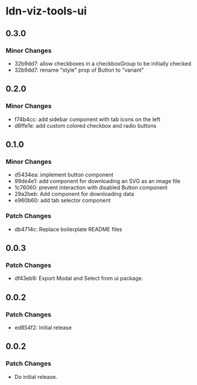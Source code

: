 # ldn-viz-tools-ui

## 0.3.0

### Minor Changes

- 32b9dd7: allow checkboxes in a checkboxGroup to be initially checked
- 32b9dd7: rename "style" prop of Button to "variant"

## 0.2.0

### Minor Changes

- f74b4cc: add sidebar component with tab icons on the left
- d6ffe1e: add custom colored checkbox and radio buttons

## 0.1.0

### Minor Changes

- d5434ea: implement button component
- 99de4e1: add component for downloading an SVG as an image file
- 1c76060: prevent interaction with disabled Button component
- 29a2beb: Add component for downloading data
- e960b60: add tab selector component

### Patch Changes

- db4714c: Replace boilerplate README files

## 0.0.3

### Patch Changes

- df43eb9: Export Modal and Select from ui package.

## 0.0.2

### Patch Changes

- ed854f2: Initial release

## 0.0.2

### Patch Changes

- Do initial release.
